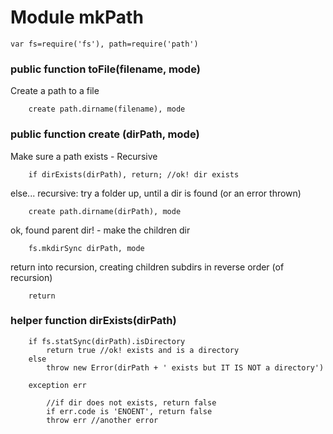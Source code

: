 Module mkPath
=============

    var fs=require('fs'), path=require('path')


### public function toFile(filename, mode)
Create a path to a file

        create path.dirname(filename), mode


### public function create (dirPath, mode)
Make sure a path exists - Recursive
        
        if dirExists(dirPath), return; //ok! dir exists

else... recursive:
try a folder up, until a dir is found (or an error thrown)

        create path.dirname(dirPath), mode

ok, found parent dir! - make the children dir

        fs.mkdirSync dirPath, mode

return into recursion, creating children subdirs in reverse order (of recursion)

        return


### helper function dirExists(dirPath)
    
        if fs.statSync(dirPath).isDirectory
            return true //ok! exists and is a directory
        else 
            throw new Error(dirPath + ' exists but IT IS NOT a directory')
    
        exception err

            //if dir does not exists, return false
            if err.code is 'ENOENT', return false
            throw err //another error

